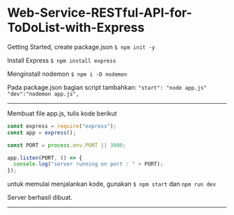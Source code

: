 # Web-Service-RESTful-API-for-ToDoList-with-Express

Getting Started, create package.json
`$ npm init -y`

Install Express
`$ npm install express`

Menginstall nodemon
`$ npm i -D nodemon`

Pada package.json bagian script tambahkan:
`"start": "node app.js"`
`"dev":"nodemon app.js",`

---

Membuat file app.js, tulis kode berikut

```javascript
const express = require("express");
const app = express();

const PORT = process.env.PORT || 3000;

app.listen(PORT, () => {
  console.log("server running on port : " + PORT);
});
```

untuk memulai menjalankan kode, gunakan
`$ npm start` dan `npm run dev`

Server berhasil dibuat.

---
